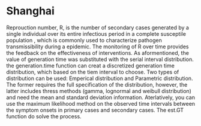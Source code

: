 # Shanghai
Reprouction number, R, is the number of secondary cases generated by a single individual over its entire infectious period in a complete susceptile population , which is commonly used to characterize pathogen transmissibility during a epidemic. The monitoring of R over time provides the feedback on the effectiveness of interventions.
As aformentioned, the value of generation time was substituted with the serial interval distribution. the generation.time function can creat a discretized generation time distribution, which based on the tiem interval to choose. Two types of distribution can be used: Emperical distribution and Parametric distribution. The former requires the full specification of the distribution, 
however, the latter includes thress methods (gamma, lognormal and weibull distribution) and need the mean and standard deviation information.
Aterlatively, you can use the maximum likelihood method on the observed time intervals between the symptom onsets in primary cases and secondary cases. 
The est.GT function do solve the process.
